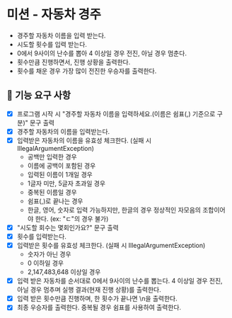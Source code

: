 # 미션 - 자동차 경주
- 경주할 자동차 이름을 입력 받는다.
- 시도할 횟수를 입력 받는다.
- 0에서 9사이의 난수를 뽑아 4 이상일 경우 전진, 아닐 경우 멈춘다.
- 횟수만큼 진행하면서, 진행 상황을 출력한다.
- 횟수를 채운 경우 가장 많이 전진한 우승자를 출력한다.

## 🚀 기능 요구 사항
- [x] 프로그램 시작 시 "경주할 자동차 이름을 입력하세요.(이름은 쉼표(,) 기준으로 구분)" 문구 출력
- [x] 경주할 자동차의 이름을 입력받는다.
- [x] 입력받은 자동차의 이름을 유효성 체크한다. (실패 시 IllegalArgumentException)
    - 공백만 입력한 경우
    - 이름에 공백이 포함된 경우
    - 입력된 이름이 1개일 경우
    - 1글자 미만, 5글자 초과일 경우
    - 중복된 이름일 경우
    - 쉼표(,)로 끝나는 경우
    - 한글, 영어, 숫자로 입력 가능하지만, 한글의 경우 정상적인 자모음의 조합이어야 한다. (ex: "ㄷ"의 경우 불가)
- [x] "시도할 회수는 몇회인가요?" 문구 출력
- [x] 횟수를 입력받는다.
- [x] 입력받은 횟수를 유효성 체크한다. (실패 시 IllegalArgumentException)
    - 숫자가 아닌 경우
    - 0 이하일 경우
    - 2,147,483,648 이상일 경우
- [x] 입력 받은 자동차를 순서대로 0에서 9사이의 난수를 뽑는다. 4 이상일 경우 전진, 아닐 경우 멈추며 실행 결과(현재 진행 상황)를 출력한다.
- [x] 입력 받은 횟수만큼 진행하며, 한 횟수가 끝나면 \n을 출력한다.
- [x] 최종 우승자를 출력한다. 중복될 경우 쉼표를 사용하여 출력한다.
